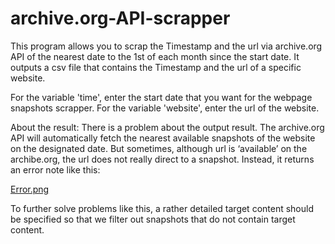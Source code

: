 # archive.org-API-scrapper

This program allows you to scrap the Timestamp and the url via archive.org API of the nearest date to the 1st of each month since the start date. It outputs a csv file that contains the Timestamp and the url of a specific website.

For the variable 'time', enter the start date that you want for the webpage snapshots scrapper. For the variable 'website', enter the url of the website.

About the result:
There is a problem about the output result. The archive.org API will automatically fetch the nearest available snapshots of the website on the designated date. But sometimes, although url is ‘available’ on the archibe.org,  the url does not really direct to a snapshot. Instead, it returns an error note like this:

[Error.png](https://postimg.cc/7G0SBpzK)

To further solve problems like this, a rather detailed target content should be specified so that we filter out snapshots that do not contain target content.


